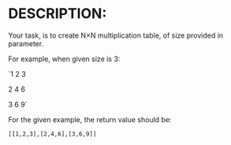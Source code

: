 # DESCRIPTION:

Your task, is to create N×N multiplication table, of size provided in parameter.

For example, when given size is 3:

`1 2 3

2 4 6

3 6 9`

For the given example, the return value should be:

`[[1,2,3],[2,4,6],[3,6,9]]`